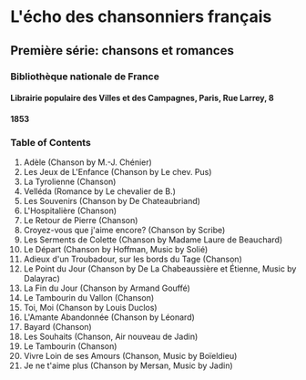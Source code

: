 # L'écho des chansonniers français
## Première série: chansons et romances
### Bibliothèque nationale de France
#### Librairie populaire des Villes et des Campagnes, Paris, Rue Larrey, 8
#### 1853

### Table of Contents

1. Adèle (Chanson by M.-J. Chénier)
2. Les Jeux de L'Enfance (Chanson by Le chev. Pus)
3. La Tyrolienne (Chanson)
4. Velléda (Romance by Le chevalier de B.)
5. Les Souvenirs (Chanson by De Chateaubriand)
6. L'Hospitalière (Chanson)
7. Le Retour de Pierre (Chanson)
8. Croyez-vous que j'aime encore? (Chanson by Scribe)
9. Les Serments de Colette (Chanson by Madame Laure de Beauchard)
10. Le Départ (Chanson by Hoffman, Music by Solié)
11. Adieux d'un Troubadour, sur les bords du Tage (Chanson)
12. Le Point du Jour (Chanson by De La Chabeaussière et Étienne, Music by Dalayrac)
13. La Fin du Jour (Chanson by Armand Gouffé)
14. Le Tambourin du Vallon (Chanson)
15. Toi, Moi (Chanson by Louis Duclos)
16. L'Amante Abandonnée (Chanson by Léonard)
17. Bayard (Chanson)
18. Les Souhaits (Chanson, Air nouveau de Jadin)
19. Le Tambourin (Chanson)
20. Vivre Loin de ses Amours (Chanson, Music by Boïeldieu)
21. Je ne t'aime plus (Chanson by Mersan, Music by Jadin)